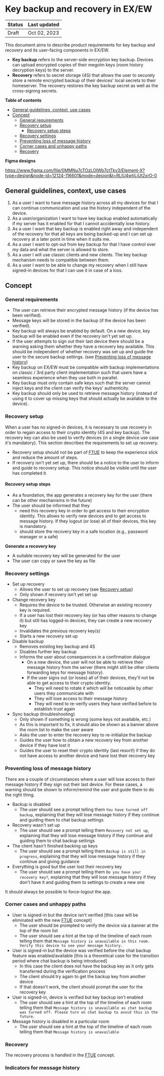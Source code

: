# Key backup and recovery in EX/EW

| Status | Last updated |
|--|--|
| Draft | Oct 02, 2023 |

This document aims to describe product requirements for key backup and recovery and its user-facing components in EX/EW.

- **Key backup** refers to the server-side encryption key backup. Devices can upload encrypted copies of their megolm keys (room history decryption keys) to the server.
- **Recovery** refers to secret storage (4S) that allows the user to securely store a remote encrypted backup of their devices' local secrets to their homeserver. The recovery restores the key backup secret as well as the cross-signing secrets.

**Table of contents**

- [General guidelines, context, use cases](#general-guidelines-context-use-cases)
- [Concept](#concept)
  * [General requirements](#general-requirements)
  * [Recovery setup](#recovery-setup)
    + [Recovery setup steps](#recovery-setup-steps)
  * [Recovery settings](#recovery-settings)
  * [Preventing loss of message history](#preventing-loss-of-message-history)
  * [Corner cases and unhappy paths](#corner-cases-and-unhappy-paths)
  * [Recovery](#recovery)

**Figma designs**

https://www.figma.com/file/0MMNu7cTOzLOlWb7ctTkv3/Element-X?type=design&node-id=12124-116601&mode=design&t=RLlU4wtjLjUt2xrO-0

## General guidelines, context, use cases

1. As a user I want to have message history across all my devices for that I can continue communication and use the history independent of the device.
2. As a user/organization I want to have key backup enabled automatically if my server has it enabled for that I cannot accidentally lose history.
3. As a user I want that key backup is enabled right away and independent of the recovery for that all keys are being backed-up and I can set up recovery at a later point in time when it suits me.
4. As a user I want to opt-out from key backup for that I have control over my data and what the server is allowed to store.
5. As a user I will use classic clients and new clients. The key backup mechanism needs to compatible between them.
6. As a user I want to be able to change my recovery when I still have signed-in devices for that I can use it in case of a loss.

## Concept

### General requirements

- The user can retrieve their encrypted message history (if the device has been verified).
- Message keys will be stored in the backup (if the device has been verified).
- Key backup will always be enabled by default. On a new device, key backup will be enabled even if the recovery isn't yet set up.
- If the user attempts to sign out their last device there should be a warning asking them whether they have a recovery key available. This should be independent of whether recovery was set up and guide the user to the secure backup settings. (see [Preventing loss of message history](#preventing-loss-of-message-history))
- Key backup on EX/EW must be compatible with backup implementations on classic / 3rd party client implementation such that users have a seamless experience when they use both in parallel.
- Key backup must only contain safe keys such that the server cannot inject keys and the client can verify the keys' authenticity.
- Key backup should only be used to retrieve message history (instead of using it to cover up missing keys that should actually be available to the device).

### Recovery setup
When a user has no signed-in devices, it is necessary to use recovery in order to regain access to their crypto identity (4S and key backup). The recovery key can also be used to verify devices (in a single device use case it's mandatory). This section describes the requirements to set up recovery.

- Recovery setup should not be part of [FTUE](https://github.com/vector-im/element-meta/blob/develop/docs/FTUE.md) to keep the experience slick and reduce the amount of steps.
- If recovery isn't yet set up, there should be a notice to the user to inform and guide to recovery setup. This notice should be visible until the user has completed it.

#### Recovery setup steps
- As a foundation, the app generates a recovery key for the user (there can be other mechanisms in the future)
- The user should be informed that they
  - need this recovery key in order to get access to their encryption identity. This allows to verify new devices and to get access to message history. If they logout (or lose) all of their devices, this key is mandatory.
  - should store the recovery key in a safe location (e.g., password manager or a safe)

**Generate a recovery key**
- A suitable recovery key will be generated for the user
- The user can copy or save the key as file

### Recovery settings
- Set up recovery
  -  Allows the user to set up recovery (see [Recovery setup](#recovery-setup))
  -  Only shown if recovery isn't yet set up
- Change recovery key
  - Requires the device to be trusted. Otherwise an existing recovery key is required.
  - If a user has lost their recovery key (or has other reasons to change it) but still has logged-in devices, they can create a new recovery key
  - Invalidates the previous recovery key(s)
  - Starts a new recovery set up
- Disable backup
  - Removes existing key backup and 4S
  - Disables further key backup
  - Informs the user about consequences in a confirmation dialogue
    - On a new device, the user will not be able to retrieve their message history from the server (there might still be other clients forwarding keys for message history).
    - If the user signs out (or loses) all of their devices, they'll not be able to get access to their crypto identity.
      - They will need to rotate it which will be noticeable by other users they communicate with
      - They will lose access to their message history
      - They will need to re-verify users they have verified before to establish trust again
 - Sync backup (troubleshooting)
   - Only shown if something is wrong (some keys not available, etc.)
   - As this is important to fix, it should also be shown as a banner above the room list to make the user aware
   - Asks the user to enter the recovery key to re-initialize the backup
   - Guides the user how to obtain a new recovery key from another device if they have lost it
   - Guides the user to reset their crypto identity (last resort!) if they do not have access to another device and have lost their recovery key

### Preventing loss of message history
There are a couple of circumstances where a user will lose access to their message history if they sign out their last device. For these cases, a warning should be shown to inform/remind the user and guide them to do the right thing.
- Backup is disabled
  - The user should see a prompt telling them `You have turned off backup`, explaining that they will lose message history if they continue and guiding them to chat backup settings
- Recovery wasn't set up
  - The user should see a prompt telling them `Recovery not set up`, explaining that they will lose message history if they continue and guiding them to chat backup settings
- The client hasn't finished backing up keys
  - The user should see a prompt telling them `Backup is still in progress`, explaining that they will lose message history if they continue and giving guidance
- Everything is good but the user lost their recovery key
  - The user should see a prompt telling them `Do you have your recovery key?`, explaining that they will lose message history if they don't have it and guiding them to settings to create a new one

It should always be possible to force-logout the app.

### Corner cases and unhappy paths
- User is signed-in but the device isn't verified [this case will be eliminated with the new [FTUE](https://github.com/vector-im/element-meta/blob/develop/docs/FTUE.md) concept]
  - The user should be prompted to verify the device via a banner at the top of the room list
  - The user should see a hint at the top of the timeline of each room telling them that `Message history is unavailable in this room. Verify this device to see your message history.`
- User is signed-in but the device was verified before the chat backup feature was enabled/available [this is a theoretical case for the transition period where chat backup is being introduced]
  - In this case the client does not have the backup key as it only gets transferred during the verification process
  - The client should try again to get the backup key from another device
  - If that doesn't work, the client should prompt the user for the recovery key
- User is signed-in, device is verified but key backup isn't enabled
  - The user should see a hint at the top of the timeline of each room telling them that `Message history is unavailable as chat backup was turned off. Please turn on chat backup to avoid this in the future.`
- Message history is disabled in a particular room
  - The user should see a hint at the top of the timeline of each room telling them that `Message history is unavailable`

### Recovery
The recovery process is handled in the [FTUE](https://github.com/vector-im/element-meta/blob/develop/docs/FTUE.md) concept.

### Indicators for message history
